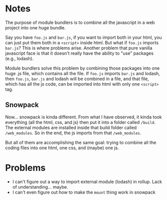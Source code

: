 # Notes
The purpose of module bundlers is to combine all the javascript in a web project into one huge bundle.

Say you have `foo.js` and `bar.js`, if you want to import both in your html, you can just put them both in a `<script>` inside html. But what if `foo.js` imports `bar.js`? This is where problems arise. Another problem that pure vanilla javascript face is that it doesn't really have the ability to "use" packages (e.g., lodash).

Module bundlers solve this problem by combining those packages into one huge .js file, which contains all the file. If `foo.js` imports `bar.js` and lodash, then `foo.js`, `bar.js` and lodash will be combined in a file, and that file, which has all the js code, can be imported into html with only one `<script>` tag.

## Snowpack
Now... snowpack is kinda different. From what I have observed, it kinda took everything (all the html, css, and js) then put it into a folder called `/build`. The external modules are installed inside that build folder called `/web_modules`. So in the end, the js imports from that `/web_modules`.

But all of them are accomplishing the same goal: trying to combine all the coding files into one html, one css, and (maybe) one js.

# Problems
- I can't figure out a way to import external module (lodash) in rollup. Lack of understanding... maybe.
- I can't even figure out how to make the `mount` thing work in snowpack